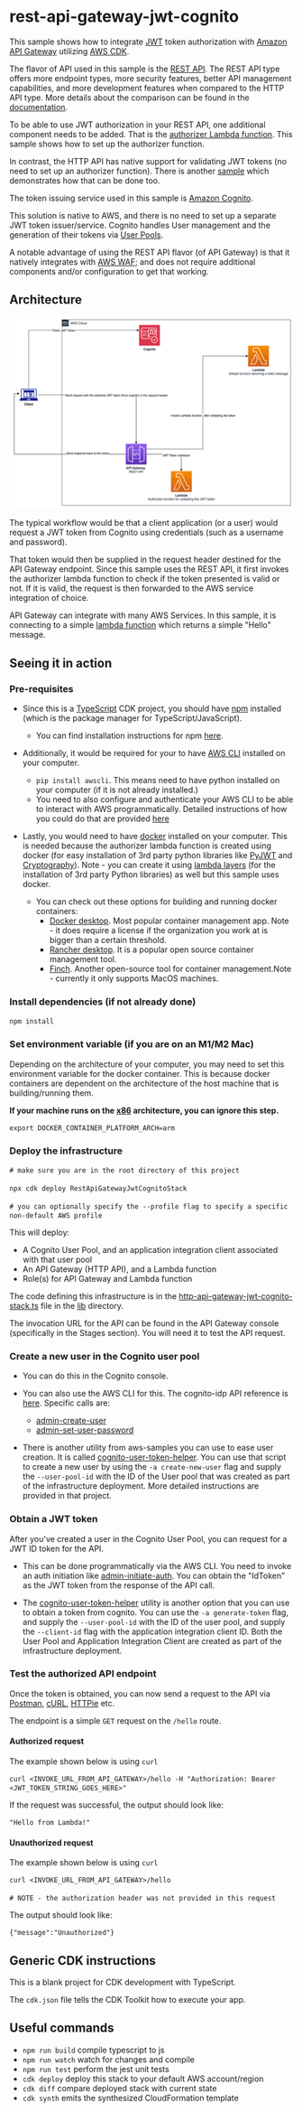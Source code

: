 # rest-api-gateway-jwt-cognito

This sample shows how to integrate [JWT](https://jwt.io/) token authorization with [Amazon API Gateway](https://aws.amazon.com/api-gateway/) utilizing [AWS CDK](https://aws.amazon.com/cdk/).

The flavor of API used in this sample is the [REST API](https://docs.aws.amazon.com/apigateway/latest/developerguide/apigateway-rest-api.html). The REST API type offers more endpoint types, more security features, better API management capabilities, and more development features when compared to the HTTP API type.
More details about the comparison can be found in the [documentation](https://docs.aws.amazon.com/apigateway/latest/developerguide/http-api-vs-rest.html). 

To be able to use JWT authorization in your REST API, one additional component needs to be added. That is the [authorizer Lambda function](https://docs.aws.amazon.com/apigateway/latest/developerguide/apigateway-use-lambda-authorizer.html). This sample shows how to set up the authorizer function.

In contrast, the HTTP API has native support for validating JWT tokens (no need to set up an authorizer function). There is another [sample](https://github.com/aws-samples/http-api-gateway-jwt-cognito) which demonstrates how that can be done too.

The token issuing service used in this sample is [Amazon Cognito](https://aws.amazon.com/pm/cognito/).

This solution is native to AWS, and there is no need to set up a separate JWT token issuer/service. Cognito handles User management and the generation of their tokens via [User Pools](https://docs.aws.amazon.com/cognito/latest/developerguide/cognito-user-identity-pools.html).

A notable advantage of using the REST API flavor (of API Gateway) is that it natively integrates with [AWS WAF](https://aws.amazon.com/waf/); and does not require additional components and/or configuration to get that working.

## Architecture

![Architecture](./architecture/architecture.png)

The typical workflow would be that a client application (or a user) would request a JWT token from Cognito using credentials (such as a username and password).

That token would then be supplied in the request header destined for the API Gateway endpoint. Since this sample uses the REST API, it first invokes the authorizer lambda function to check if the token presented is valid or not. If it is valid, the request is then forwarded to the AWS service integration of choice.

API Gateway can integrate with many AWS Services. In this sample, it is connecting to a simple [lambda function](./lambda/simple-function/lambda_function.py) which returns a simple "Hello" message.

## Seeing it in action

### Pre-requisites

* Since this is a [TypeScript](https://www.typescriptlang.org/) CDK project, you should have [npm](https://www.npmjs.com/) installed (which is the package manager for TypeScript/JavaScript).
    * You can find installation instructions for npm [here](https://docs.npmjs.com/downloading-and-installing-node-js-and-npm).

* Additionally, it would be required for your to have [AWS CLI](https://aws.amazon.com/cli/) installed on your computer.
    *  `pip install awscli`. This means need to have python installed on your computer (if it is not already installed.)
    * You need to also configure and authenticate your AWS CLI to be able to interact with AWS programmatically. Detailed instructions of how you could do that are provided [here](https://docs.aws.amazon.com/cli/latest/userguide/cli-chap-configure.html)

* Lastly, you would need to have [docker](https://www.docker.com/) installed on your computer. This is needed because the authorizer lambda function is created using docker (for easy installation of 3rd party python libraries like [PyJWT](https://pyjwt.readthedocs.io/en/latest/) and [Cryptography](https://pypi.org/project/cryptography/)). Note - you can create it using [lambda layers](https://docs.aws.amazon.com/lambda/latest/dg/chapter-layers.html) (for the installation of 3rd party Python libraries) as well but this sample uses docker.
    * You can check out these options for building and running docker containers:
        * [Docker desktop](https://www.docker.com/products/docker-desktop/). Most popular container management app. Note - it does require a license if the organization you work at is bigger than a certain threshold.
        * [Rancher desktop](https://rancherdesktop.io/). It is a popular open source container management tool.
        * [Finch](https://github.com/runfinch/finch). Another open-source tool for container management.Note - currently it only supports MacOS machines.

### Install dependencies (if not already done)

```
npm install
```

### Set environment variable (if you are on an M1/M2 Mac)

Depending on the architecture of your computer, you may need to set this environment variable for the docker container. This is because docker containers are dependent on the architecture of the host machine that is building/running them.

**If your machine runs on the  [x86](https://en.wikipedia.org/wiki/X86) architecture, you can ignore this step.**

```
export DOCKER_CONTAINER_PLATFORM_ARCH=arm
```

### Deploy the infrastructure

```
# make sure you are in the root directory of this project

npx cdk deploy RestApiGatewayJwtCognitoStack

# you can optionally specify the --profile flag to specify a specific non-default AWS profile
```

This will deploy:
* A Cognito User Pool, and an application integration client associated with that user pool
* An API Gateway (HTTP API), and a Lambda function
* Role(s) for API Gateway and Lambda function

The code defining this infrastructure is in the [http-api-gateway-jwt-cognito-stack.ts](./lib/http-api-gateway-jwt-cognito-stack.ts) file in the [lib](./lib/) directory.

The invocation URL for the API can be found in the API Gateway console (specifically in the Stages section). You will need it to test the API request.

### Create a new user in the Cognito user pool

* You can do this in the Cognito console. 

* You can also use the AWS CLI for this. The cognito-idp API reference is [here](https://docs.aws.amazon.com/cli/latest/reference/cognito-idp/). Specific calls are:
    * [admin-create-user](https://docs.aws.amazon.com/cli/latest/reference/cognito-idp/admin-create-user.html)
    * [admin-set-user-password](https://docs.aws.amazon.com/cli/latest/reference/cognito-idp/admin-set-user-password.html)

* There is another utility from aws-samples you can use to ease user creation. It is called [cognito-user-token-helper](https://github.com/aws-samples/cognito-user-token-helper). You can use that script to create a new user by using the `-a create-new-user` flag and supply the `--user-pool-id` with the ID of the User pool that was created as part of the infrastructure deployment. More detailed instructions are provided in that project.

### Obtain a JWT token

After you've created a user in the Cognito User Pool, you can request for a JWT ID token for the API. 

* This can be done programmatically via the AWS CLI. You need to invoke an auth initiation like [admin-initiate-auth](https://docs.aws.amazon.com/cli/latest/reference/cognito-idp/admin-initiate-auth.html). You can obtain the "IdToken" as the JWT token from the response of the API call.

* The [cognito-user-token-helper](https://github.com/aws-samples/cognito-user-token-helper) utility is another option that you can use to obtain a token from cognito. You can use the `-a generate-token` flag, and supply the `--user-pool-id` with the ID of the user pool, and supply the `--client-id` flag with the application integration client ID. Both the User Pool and Application Integration Client are created as part of the infrastructure deployment.

### Test the authorized API endpoint

Once the token is obtained, you can now send a request to the API via [Postman](https://www.postman.com/), [cURL](https://curl.se/), [HTTPie](https://httpie.io/) etc.

The endpoint is a simple `GET` request on the `/hello` route. 

#### Authorized request
The example shown below is using `curl`
```
curl <INVOKE_URL_FROM_API_GATEWAY>/hello -H "Authorization: Bearer <JWT_TOKEN_STRING_GOES_HERE>"
```
If the request was successful, the output should look like:
```
"Hello from Lambda!"
```

#### Unauthorized request
The example shown below is using `curl`
```
curl <INVOKE_URL_FROM_API_GATEWAY>/hello 

# NOTE - the authorization header was not provided in this request
```
The output should look like:
```
{"message":"Unauthorized"}
```


## Generic CDK instructions

This is a blank project for CDK development with TypeScript.

The `cdk.json` file tells the CDK Toolkit how to execute your app.

## Useful commands

* `npm run build`   compile typescript to js
* `npm run watch`   watch for changes and compile
* `npm run test`    perform the jest unit tests
* `cdk deploy`      deploy this stack to your default AWS account/region
* `cdk diff`        compare deployed stack with current state
* `cdk synth`       emits the synthesized CloudFormation template
